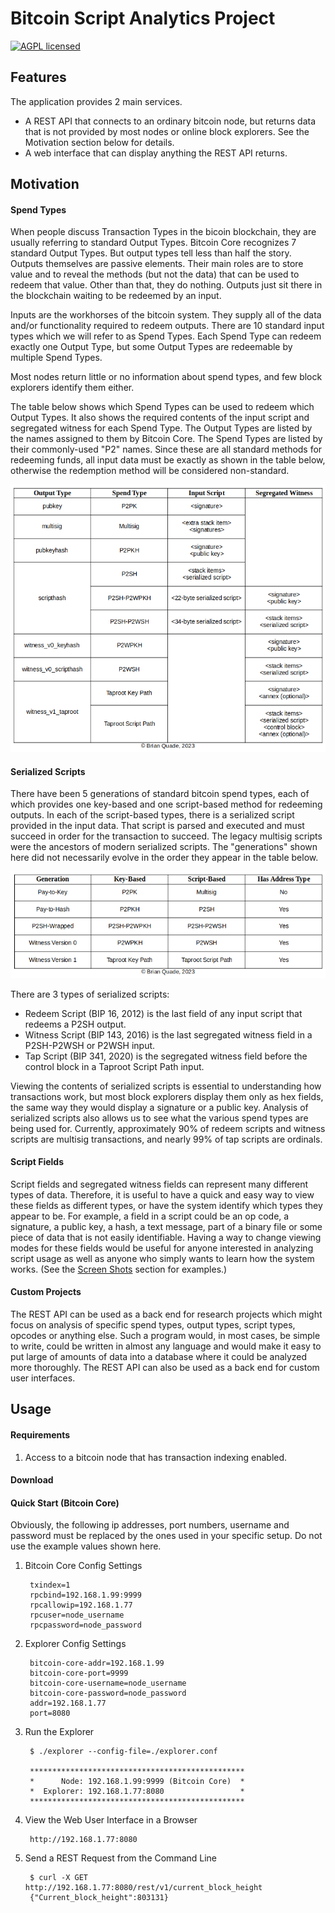 # Bitcoin Script Analytics Project

[![AGPL licensed](https://img.shields.io/badge/license-AGPL-blue.svg)](https://github.com/btc-script-explorer/explorer/blob/master/LICENSE)

## Features

The application provides 2 main services.
- A REST API that connects to an ordinary bitcoin node, but returns data that is not provided by most nodes or online block explorers. See the Motivation section below for details.
- A web interface that can display anything the REST API returns.

## Motivation

#### Spend Types

When people discuss Transaction Types in the bicoin blockchain, they are usually referring to standard Output Types.
Bitcoin Core recognizes 7 standard Output Types.
But output types tell less than half the story. Outputs themselves are passive elements. 
Their main roles are to store value and to reveal the methods (but not the data) that can be used to redeem that value.
Other than that, they do nothing. Outputs just sit there in the blockchain waiting to be redeemed by an input.

Inputs are the workhorses of the bitcoin system. They supply all of the data and/or functionality required to redeem outputs.
There are 10 standard input types which we will refer to as Spend Types.
Each Spend Type can redeem exactly one Output Type, but some Output Types are redeemable by multiple Spend Types.

Most nodes return little or no information about spend types, and few block explorers identify them either.

The table below shows which Spend Types can be used to redeem which Output Types.
It also shows the required contents of the input script and segregated witness for each Spend Type.
The Output Types are listed by the names assigned to them by Bitcoin Core. The Spend Types are listed by their commonly-used "P2" names.
Since these are all standard methods for redeeming funds, all input data must be exactly as shown in the table below, otherwise the redemption method will be considered non-standard.

![Spend Types](/assets/images/spend-type-table.png)

#### Serialized Scripts

There have been 5 generations of standard bitcoin spend types, each of which provides one key-based and one script-based method for redeeming outputs.
In each of the script-based types, there is a serialized script provided in the input data. That script is parsed and executed and must succeed in order for the transaction to succeed.
The legacy multisig scripts were the ancestors of modern serialized scripts. The "generations" shown here did not necessarily evolve in the order they appear in the table below.

![Transaction Generations](/assets/images/tx-generations.png)

There are 3 types of serialized scripts:
- Redeem Script (BIP 16, 2012) is the last field of any input script that redeems a P2SH output.
- Witness Script (BIP 143, 2016) is the last segregated witness field in a P2SH-P2WSH or P2WSH input.
- Tap Script (BIP 341, 2020) is the segregated witness field before the control block in a Taproot Script Path input.

Viewing the contents of serialized scripts is essential to understanding how transactions work, but most block explorers display them only as hex fields, the same way
they would display a signature or a public key. Analysis of serialized scripts also allows us to see what the various spend types are being used for.
Currently, approximately 90% of redeem scripts and witness scripts are multisig transactions, and nearly 99% of tap scripts are ordinals.

#### Script Fields

Script fields and segregated witness fields can represent many different types of data.
Therefore, it is useful to have a quick and easy way to view these fields as different types, or have the system identify which types they appear to be.
For example, a field in a script could be an op code, a signature, a public key, a hash, a text message, part of a binary file or some piece of data that is not easily identifiable.
Having a way to change viewing modes for these fields would be useful for anyone interested in analyzing script usage as well as anyone who simply wants to learn how the system works.
(See the [Screen Shots](/assets/docs/screen-shots.md) section for examples.)

#### Custom Projects

The REST API can be used as a back end for research projects which might focus on analysis of specific spend types, output types, script types, opcodes or anything else.
Such a program would, in most cases, be simple to write, could be written in almost any language and would make it easy to put large of amounts of data into a database
where it could be analyzed more thoroughly. The REST API can also be used as a back end for custom user interfaces.

## Usage

#### Requirements

1. Access to a bitcoin node that has transaction indexing enabled.

#### Download

#### Quick Start (Bitcoin Core)

Obviously, the following ip addresses, port numbers, username and password must be replaced by the ones used in your specific setup. Do not use the example values shown here.

1. Bitcoin Core Config Settings

        txindex=1
        rpcbind=192.168.1.99:9999
        rpcallowip=192.168.1.77
        rpcuser=node_username
        rpcpassword=node_password

2. Explorer Config Settings

        bitcoin-core-addr=192.168.1.99
        bitcoin-core-port=9999
        bitcoin-core-username=node_username
        bitcoin-core-password=node_password
        addr=192.168.1.77
        port=8080

3. Run the Explorer

        $ ./explorer --config-file=./explorer.conf 
        
        ************************************************
        *      Node: 192.168.1.99:9999 (Bitcoin Core)  *
        *  Explorer: 192.168.1.77:8080                 *
        ************************************************

4. View the Web User Interface in a Browser

        http://192.168.1.77:8080

4. Send a REST Request from the Command Line

        $ curl -X GET http://192.168.1.77:8080/rest/v1/current_block_height
        {"Current_block_height":803131}

